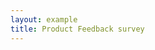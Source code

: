```yaml
---
layout: example
title: Product Feedback survey
---
```

<div id="dxsurvey"></div>
<p />
<script>
    dxSurvey.Survey.templateKnockout = "../../templates/dx.survey.ko.html";
    var survey = new dxSurvey.Survey(
        {
            title: "Product Feedback Survey",
            pages: [
                {
                    questions: [
                        { type: "matrix", name: "Quality", title: "Please indicate if you agree or disagree with the following statements",
                        columns: [{ value: 1, text: "Strongly Disagree" }, { value: 2, text: "Disagree" }, { value: 3, text: "Neutral" }, { value: 4, text: "Agree" }, { value: 5, text: "Strongly Agree" }],
                        rows: [{ value: "affordable", text: "Product is affordable" }, { value: "does what it claims", text: "Product does what it claims" },
                            { value: "better then others", text: "Product is better than other products on the market" }, { value: "easy to use", text: "Product is easy to use" }]
                        },
                        { type: "rating", name: "satisfaction", title: "How satisfied are you with the Product?", mininumRateDescription: "Not Satisfied", maximumRateDescription: "Completely satisfied" },
                        { type: "rating", name: "recommend friends", visible: false, title: "How likely are you to recommend the Product to a friend or co-worker?", mininumRateDescription: "Will not recommend", maximumRateDescription: "I will recommend" },
                        { type: "comment", name: "suggestions", title:"What would make you more satisfied with the Product?", }
                    ]
                },
                {
                    questions: [
                        {
                            type: "radiogroup", name: "price to competitors", title: "Compared to our competitors, do you feel the Product is",
                            choices: ["Less expensive", "Priced about the same", "More expensive", "Not sure"]
                        },
                        {
                            type: "radiogroup", name: "price", title: "Do you feel our current price is merited by our product?",
                            choices: ["correct|Yes, the price is about right", "low|No, the price is too low for your product", "high|No, the price is too high for your product"]
                        },
                        {
                            type: "multipletext", name: "pricelimit", title: "What is the... ",
                            items: [{ name: "mostamount", title: "Most amount you would every pay for a product like ours" },
                                { name: "leastamount", title: "The least amount you would feel comfortable paying" }]
                        }
                    ]
                },
                {
                    questions: [
                        {type: "text", name: "email", title: "Thank you for taking our survey. Your survey is almost complete, please enter your email address in the box below if you wish to participate in our drawing, then press the 'Submit' button."}
                    ]
                }
            ]
        },
        document.getElementById("dxsurvey"));
    survey.onValueChanged.add(function (s, options) { if (options.name == "satisfaction") survey.getQuestionByName("recommend friends").visible = survey.getValue("satisfaction") > 3; });
    survey.onComplete.add(function (s) {document.getElementById("dxsurvey").innerHTML = "The results are: \n" + JSON.stringify(survey.data); });
</script>
